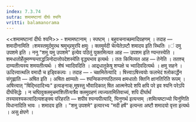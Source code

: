 ```yaml
---
index: 7.3.74
sutra: शमामष्टानां दीर्घः श्यनि
vritti: balamanorama
---
```


<<शमामष्टानां दीर्घः श्यनि>> - शमामष्टानाम् । स्पष्टम् । बहुवचनाच्छमादिग्रहणम् । तदाह —  शमादीनामिति ।शमस्तमुर्दमुरथ श्रमुभ्र्रमुरपि क्षमुः । क्लमुर्मदी चेत्येतेऽष्टौ शमादय इति स्थितिः ।॑ दमु उपशमे इति । ननु "शमु यमु उपशमे" इत्येव पठितुं युक्तमित्यत आह —  उपशम इति ण्यन्तस्येति । शमधातोर्हेतुमण्ण्यन्ताद्धञिनोदात्तोपदेशस्ये॑ति वृद्ध्यभाव इत्यर्थः । ततः किमित्यत आह —  तेनेति । ततश्च् दाम्यतीत्यस्य शमयतीत्यर्थः । शेषं भ्वादिवदिति । आद्र्धातुकेषु शप्पक्षे च भ्वादिवदित्यर्थः । क्षमु सहने । ऊदित्त्वात्थलि वमादौ च इड्विकल्पः । तदाह — - चक्षमितेत्यादि । षित्त्वाऽषित्त्वयोः फलभेदं श्लोकार्द्धेन संगृह्णाति —  अषित इति । अषितः क्षाम्यतेः —  श्यन्विकरणपठितस्य क्षमधातोः क्तिनि क्षानतिरिति रूपम् । अषित्त्वात् "षिद्भिदादिभ्यः" इत्यङ्नाक्,मूषस्तु भौवादिकात् षित आत्मनेपदे शपि क्षपि परे इव श्यनि परेऽपि दीर्घसिद्धेः । न चष्ठिवुक्लमुचमांशिती॑त्यत्रैव क्लमुग्रहणं त्यज्यतामितिवाच्यं, शपि दीर्घार्थं तस्यावश्यकत्वादित्यशङ्क्य परिहरति — शपीव श्यन्यपीत्यादि, घिनुणर्थ इत्यन्तम् ।शमित्यष्टाभ्यो घिनु॑णिति विधानादिति भावः । शमादय इति । "शमु उपशमे" इत्यारभ्य "मदी हर्षे" इत्यन्ता अष्टौ शमादयो वृत्ता इत्यर्थः । असु क्षेपणे ।